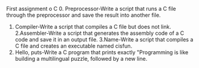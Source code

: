 First assignment o C
0. Preprocessor-Write a script that runs a C file through the preprocessor and save the result into another file.
1. Compiler-Write a script that compiles a C file but does not link.
2.Assembler-Write a script that generates the assembly code of a C code and save it in an output file.
3.Name-Write a script that compiles a C file and creates an executable named cisfun.
4. Hello, puts-Write a C program that prints exactly "Programming is like building a multilingual puzzle, followed by a new line.

